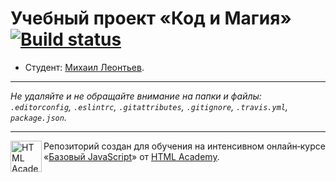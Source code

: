 # Учебный проект «Код и Магия» [![Build status][travis-image]][travis-url]

* Студент: [Михаил Леонтьев](https://up.htmlacademy.ru/javascript/11/user/233232).

---

_Не удаляйте и не обращайте внимание на папки и файлы:_<br>
_`.editorconfig`, `.eslintrc`, `.gitattributes`, `.gitignore`, `.travis.yml`, `package.json`._

---

<a href="https://htmlacademy.ru/intensive/javascript"><img align="left" width="50" height="50" title="HTML Academy" src="https://up.htmlacademy.ru/static/img/intensive/javascript/logo-for-github.svg"></a>

Репозиторий создан для обучения на интенсивном онлайн‑курсе «[Базовый JavaScript](https://htmlacademy.ru/intensive/javascript)» от [HTML Academy](https://htmlacademy.ru).

[travis-image]: https://travis-ci.org/htmlacademy-javascript/233232-code-and-magick.svg?branch=master
[travis-url]: https://travis-ci.org/htmlacademy-javascript/233232-code-and-magick
